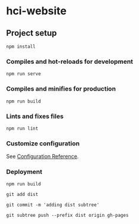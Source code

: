 # hci-website

## Project setup
```
npm install
```

### Compiles and hot-reloads for development
```
npm run serve
```

### Compiles and minifies for production
```
npm run build
```

### Lints and fixes files
```
npm run lint
```

### Customize configuration
See [Configuration Reference](https://cli.vuejs.org/config/).


### Deployment
```
npm run build
```
```
git add dist
```
```
git commit -m 'adding dist subtree'
```
```
git subtree push --prefix dist origin gh-pages
```